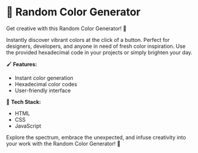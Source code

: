 # 🎨 Random Color Generator

Get creative with this Random Color Generator! 🌈

Instantly discover vibrant colors at the click of a button. Perfect for designers, developers, and anyone in need of fresh color inspiration. Use the provided hexadecimal code in your projects or simply brighten your day.

🖌️ **Features:**
- Instant color generation
- Hexadecimal color codes
- User-friendly interface

🚀 **Tech Stack:**
- HTML
- CSS
- JavaScript

Explore the spectrum, embrace the unexpected, and infuse creativity into your work with the Random Color Generator! 🎉
